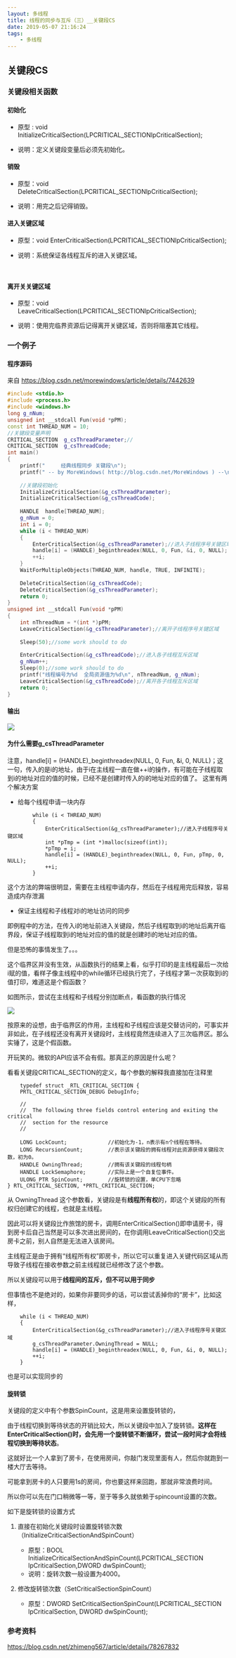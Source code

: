 ```yaml
---
layout: 多线程
title: 线程的同步与互斥（三）__关键段CS
date: 2019-05-07 21:16:24
tags:
    - 多线程
---
```


## 关键段CS

### 关键段相关函数

#### 初始化

* 原型 : void InitializeCriticalSection(LPCRITICAL_SECTIONlpCriticalSection);

* 说明：定义关键段变量后必须先初始化。

#### 销毁
* 原型：void DeleteCriticalSection(LPCRITICAL_SECTIONlpCriticalSection);

* 说明：用完之后记得销毁。

#### 进入关键区域

* 原型：void EnterCriticalSection(LPCRITICAL_SECTIONlpCriticalSection);

* 说明：系统保证各线程互斥的进入关键区域。

 

#### 离开关关键区域

* 原型：void LeaveCriticalSection(LPCRITICAL_SECTIONlpCriticalSection);

* 说明：使用完临界资源后记得离开关键区域，否则将阻塞其它线程。

### 一个例子

#### 程序源码

来自 https://blog.csdn.net/morewindows/article/details/7442639

~~~ C++
#include <stdio.h>
#include <process.h>
#include <windows.h>
long g_nNum;
unsigned int __stdcall Fun(void *pPM);
const int THREAD_NUM = 10;
//关键段变量声明
CRITICAL_SECTION  g_csThreadParameter;//
CRITICAL_SECTION  g_csThreadCode;
int main()
{
	printf("     经典线程同步 关键段\n");
	printf(" -- by MoreWindows( http://blog.csdn.net/MoreWindows ) --\n\n");
 
	//关键段初始化
	InitializeCriticalSection(&g_csThreadParameter);
	InitializeCriticalSection(&g_csThreadCode);
	
	HANDLE  handle[THREAD_NUM];	
	g_nNum = 0;	
	int i = 0;
	while (i < THREAD_NUM) 
	{
		EnterCriticalSection(&g_csThreadParameter);//进入子线程序号关键区域
		handle[i] = (HANDLE)_beginthreadex(NULL, 0, Fun, &i, 0, NULL);
		++i;
	}
	WaitForMultipleObjects(THREAD_NUM, handle, TRUE, INFINITE);
 
	DeleteCriticalSection(&g_csThreadCode);
	DeleteCriticalSection(&g_csThreadParameter);
	return 0;
}
unsigned int __stdcall Fun(void *pPM)
{
	int nThreadNum = *(int *)pPM; 
	LeaveCriticalSection(&g_csThreadParameter);//离开子线程序号关键区域
 
	Sleep(50);//some work should to do
 
	EnterCriticalSection(&g_csThreadCode);//进入各子线程互斥区域
	g_nNum++;
	Sleep(0);//some work should to do
	printf("线程编号为%d  全局资源值为%d\n", nThreadNum, g_nNum);
	LeaveCriticalSection(&g_csThreadCode);//离开各子线程互斥区域
	return 0;
}
~~~

#### 输出
![](http://60.205.3.9/img/CS_1.PNG)

#### 为什么需要g_csThreadParameter

注意，handle[i] = (HANDLE)_beginthreadex(NULL, 0, Fun, &i, 0, NULL)；这一句，传入的是i的地址，由于i在主线程一直在做++i的操作，有可能在子线程取到i的地址对应的值的时候，已经不是创建时传入的i的地址对应的值了。
这里有两个解决方案

* 给每个线程申请一块内存

~~~
		while (i < THREAD_NUM)
		{
			EnterCriticalSection(&g_csThreadParameter);//进入子线程序号关键区域
			int *pTmp = (int *)malloc(sizeof(int));
			*pTmp = i;
			handle[i] = (HANDLE)_beginthreadex(NULL, 0, Fun, pTmp, 0, NULL);
			++i;
		}
~~~

这个方法的弊端很明显，需要在主线程申请内存，然后在子线程用完后释放，容易造成内存泄漏

* 保证主线程和子线程对i的地址访问的同步

即例程中的方法，在传入i的地址前进入关键段，然后子线程取到i的地址后离开临界段，保证子线程取到i的地址对应的值的就是创建时i的地址对应的值。

但是恐怖的事情发生了。。。	

这个临界区并没有生效，从函数执行的结果上看，似乎打印的是主线程最后一次给i赋的值，看样子像主线程中的while循环已经执行完了，子线程才第一次获取到i的值打印，难道这是个假函数？

如图所示，尝试在主线程和子线程分别加断点，看函数的执行情况

![](http://60.205.3.9/img/CS_2.PNG)

按原来的设想，由于临界区的作用，主线程和子线程应该是交替访问的，可事实并非如此，在子线程还没有离开关键段时，主线程竟然连续进入了三次临界区。那么实锤了，这是个假函数。

开玩笑的。微软的API应该不会有假。那真正的原因是什么呢？

看看关键段CRITICAL_SECTION的定义，每个参数的解释我直接加在注释里

~~~
	typedef struct _RTL_CRITICAL_SECTION {
    PRTL_CRITICAL_SECTION_DEBUG DebugInfo;

    //
    //  The following three fields control entering and exiting the critical
    //  section for the resource
    //

    LONG LockCount;				//初始化为-1，n表示有n个线程在等待。
    LONG RecursionCount;		//表示该关键段的拥有线程对此资源获得关键段次数，初为0。
    HANDLE OwningThread;        //拥有该关键段的线程句柄
    HANDLE LockSemaphore;		//实际上是一个自复位事件。
    ULONG_PTR SpinCount;        //旋转锁的设置，单CPU下忽略 
} RTL_CRITICAL_SECTION, *PRTL_CRITICAL_SECTION;
~~~

从 OwningThread 这个参数看，关键段是有**线程所有权**的，即这个关键段的所有权归创建它的线程，也就是主线程。

因此可以将关键段比作旅馆的房卡，调用EnterCriticalSection()即申请房卡，得到房卡后自己当然是可以多次进出房间的，在你调用LeaveCriticalSection()交出房卡之前，别人自然是无法进入该房间。

主线程正是由于拥有“线程所有权”即房卡，所以它可以重复进入关键代码区域从而导致子线程在接收参数之前主线程就已经修改了这个参数。

所以关键段可以用于**线程间的互斥，但不可以用于同步**

但事情也不是绝对的，如果你非要同步的话，可以尝试丢掉你的“房卡”，比如这样，
~~~
	while (i < THREAD_NUM)
	{
		EnterCriticalSection(&g_csThreadParameter);//进入子线程序号关键区域
		g_csThreadParameter.OwningThread = NULL;
		handle[i] = (HANDLE)_beginthreadex(NULL, 0, Fun, &i, 0, NULL);
		++i;
	}
~~~

也是可以实现同步的

#### 旋转锁

关键段的定义中有个参数SpinCount，这是用来设置旋转锁的，

由于线程切换到等待状态的开销比较大，所以关键段中加入了旋转锁。**这样在EnterCriticalSection()时，会先用一个旋转锁不断循环，尝试一段时间才会将线程切换到等待状态**。

这就好比一个人拿到了房卡，在使用房间，你敲门发现里面有人，然后你就跑到一楼大厅去等待。

可能拿到房卡的人只要用1s的房间，你也要这样来回跑，那就非常浪费时间。

所以你可以先在门口稍微等一等，至于等多久就依赖于spincount设置的次数。

如下是旋转锁的设置方式

1. 直接在初始化关键段时设置旋转锁次数（InitializeCriticalSectionAndSpinCount）
	* 原型：BOOL InitializeCriticalSectionAndSpinCount(LPCRITICAL_SECTION lpCriticalSection,DWORD dwSpinCount);
	* 说明：旋转次数一般设置为4000。

2. 修改旋转锁次数（SetCriticalSectionSpinCount）
	* 原型：DWORD SetCriticalSectionSpinCount(LPCRITICAL_SECTION lpCriticalSection, DWORD dwSpinCount);

### 参考资料

https://blog.csdn.net/zhimeng567/article/details/78267832